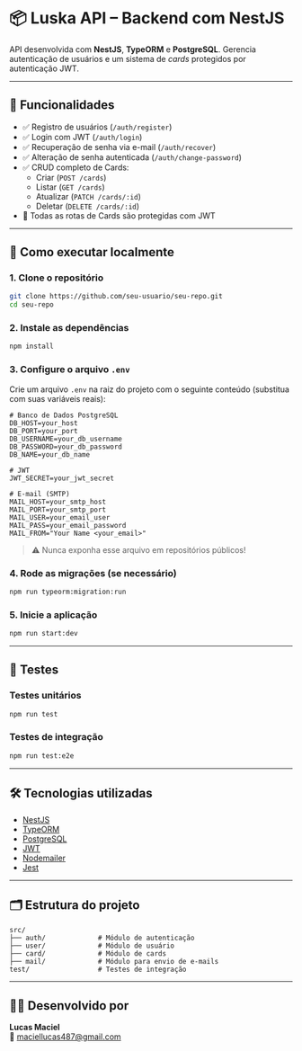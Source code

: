 # 📦 Luska API – Backend com NestJS

API desenvolvida com **NestJS**, **TypeORM** e **PostgreSQL**. Gerencia autenticação de usuários e um sistema de *cards* protegidos por autenticação JWT.

---

## 🧩 Funcionalidades

- ✅ Registro de usuários (`/auth/register`)
- ✅ Login com JWT (`/auth/login`)
- ✅ Recuperação de senha via e-mail (`/auth/recover`)
- ✅ Alteração de senha autenticada (`/auth/change-password`)
- ✅ CRUD completo de Cards:
  - Criar (`POST /cards`)
  - Listar (`GET /cards`)
  - Atualizar (`PATCH /cards/:id`)
  - Deletar (`DELETE /cards/:id`)
- 🔐 Todas as rotas de Cards são protegidas com JWT

---

## 🚀 Como executar localmente

### 1. Clone o repositório

```bash
git clone https://github.com/seu-usuario/seu-repo.git
cd seu-repo
```

### 2. Instale as dependências

```bash
npm install
```

### 3. Configure o arquivo `.env`

Crie um arquivo `.env` na raiz do projeto com o seguinte conteúdo (substitua com suas variáveis reais):

```env
# Banco de Dados PostgreSQL
DB_HOST=your_host
DB_PORT=your_port
DB_USERNAME=your_db_username
DB_PASSWORD=your_db_password
DB_NAME=your_db_name

# JWT
JWT_SECRET=your_jwt_secret

# E-mail (SMTP)
MAIL_HOST=your_smtp_host
MAIL_PORT=your_smtp_port
MAIL_USER=your_email_user
MAIL_PASS=your_email_password
MAIL_FROM="Your Name <your_email>"
```

> ⚠️ Nunca exponha esse arquivo em repositórios públicos!

### 4. Rode as migrações (se necessário)

```bash
npm run typeorm:migration:run
```

### 5. Inicie a aplicação

```bash
npm run start:dev
```

---

## 🧪 Testes

### Testes unitários

```bash
npm run test
```

### Testes de integração

```bash
npm run test:e2e
```

---

## 🛠️ Tecnologias utilizadas

- [NestJS](https://nestjs.com/)
- [TypeORM](https://typeorm.io/)
- [PostgreSQL](https://www.postgresql.org/)
- [JWT](https://jwt.io/)
- [Nodemailer](https://nodemailer.com/)
- [Jest](https://jestjs.io/)

---

## 🗂️ Estrutura do projeto

```
src/
├── auth/             # Módulo de autenticação
├── user/             # Módulo de usuário
├── card/             # Módulo de cards
├── mail/             # Módulo para envio de e-mails
test/                 # Testes de integração
```

---

## 👨‍💻 Desenvolvido por

**Lucas Maciel**  
📧 [maciellucas487@gmail.com](mailto:maciellucas487@gmail.com)